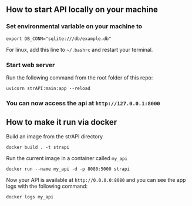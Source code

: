 ## How to start API locally on your machine

### Set environmental variable on your machine to 

`export DB_CONN="sqlite:///db/example.db"`

For linux, add this line to `~/.bashrc` and restart your terminal. 

### Start web server

Run the following command from the root folder of this repo: 

`uvicorn strAPI:main:app --reload`

### You can now access the api at `http://127.0.0.1:8000` 

## How to make it run via docker

Build an image from the strAPI directory

`docker build . -t strapi`

Run the current image in a container called `my_api`

`docker run --name my_api -d -p 8080:5000 strapi`

Now your API is available at `http://0.0.0.0:8080` and you can see the app logs with the following command: 

`docker logs my_api`